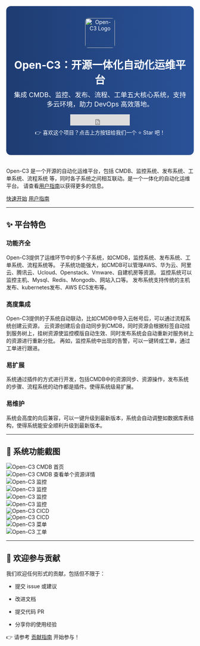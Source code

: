 <div align="center" style="padding: 2rem 1rem; background: linear-gradient(to right, #1e3c72, #2a5298); color: white; border-radius: 12px; margin-bottom: 2rem;">
  <img src="https://open-c3.github.io/images/open-c3-logo.jpeg" alt="Open-C3 Logo" width="80" style="border-radius: 8px; margin-bottom: 1rem;" />
  <h1 style="margin: 0.5rem 0;">Open‑C3：开源一体化自动化运维平台</h1>
  <p style="font-size: 1.1rem; max-width: 600px; margin: auto;">
    集成 CMDB、监控、发布、流程、工单五大核心系统，支持多云环境，助力 DevOps 高效落地。
  </p>

  <!-- GitHub Star 按钮 -->
  <div style="margin-top: 1rem;">
    <iframe src="https://ghbtns.com/github-btn.html?user=open-c3&repo=open-c3&type=star&count=true&size=large"
      frameborder="0" scrolling="0" width="160" height="30" title="GitHub Star"></iframe>
  </div>

  <!-- CTA 文案 -->
  <p style="margin-top: 0.5rem;">👉 喜欢这个项目？点击上方按钮给我们一个 ⭐ Star 吧！</p>
</div>


Open-C3 是一个开源的自动化运维平台，包括 CMDB、监控系统、发布系统、工单系统、流程系统 等，同时各子系统之间相互联动。是一个一体化的自动化运维平台。
请查看[用户指南]以获得更多的信息。

[introductory tutorial]: getting-started.md
[用户指南]: user-guide/README.md

<div class="text-center">
<a href="getting-started/" class="btn btn-primary" role="button">快速开始</a>
<a href="user-guide/" class="btn btn-primary" role="button">用户指南</a>
</div>

---
<div class="pt-2 pb-4 px-4 my-4 bg-body-tertiary rounded-3">
<h2 class="display-8 text-center">✨ 平台特色</h2>

<div class="row">
  <div class="col-sm-6">
    <div class="card mb-4">
      <div class="card-body">
        <h3 class="card-title">功能齐全</h3>
        <p class="card-text">
            Open-C3提供了运维环节中的多个子系统，如CMDB，监控系统、发布系统、工单系统、流程系统等。
            子系统功能强大，如CMDB可以管理AWS、华为云、阿里云、腾讯云、Ucloud、Openstack、Vmware、自建机房等资源。
            监控系统可以监控主机、Mysql、Redis、Mongodb、网站入口等。
            发布系统支持传统的主机发布、kubernetes发布、AWS ECS发布等。
        </p>
      </div>
    </div>
  </div>
  <div class="col-sm-6">
    <div class="card mb-4">
      <div class="card-body">
        <h3 class="card-title">高度集成</h3>
        <p class="card-text">
            Open-C3提供的子系统自动联动，比如CMDB中导入云帐号后，可以通过流程系统创建云资源，
            云资源创建后会自动同步到CMDB，同时资源会根据标签自动挂到服务树上，挂树资源使监控模版自动生效、同时发布系统会自动重新对服务树上的资源进行重新分批。
            再如，监控系统中出现的告警，可以一键转成工单，通过工单进行跟进。
        </p>
      </div>
    </div>
  </div>
</div>

<div class="row">
  <div class="col-sm-6">
    <div class="card">
      <div class="card-body">
        <h3 class="card-title">易扩展</h3>
        <p class="card-text">
            系统通过插件的方式进行开发，包括CMDB中的资源同步、资源操作，发布系统的步骤、流程系统的动作都是插件。使得系统级易扩展。
        </p>
      </div>
    </div>
  </div>
  <div class="col-sm-6">
    <div class="card">
      <div class="card-body">
        <h3 class="card-title">易维护</h3>
        <p class="card-text">
            系统会高度的向后兼容，可以一键升级到最新版本，系统会自动调整如数据库表结构，使得系统能安全顺利升级到最新版本。
        </p>
      </div>
    </div>
  </div>
</div>
</div>

---
<div class="pt-2 pb-4 px-4 my-4 bg-body-tertiary rounded-3">
<h2 class="display-8 text-center"> 🚀 系统功能截图</h2>

<div class="row">
  <div class="col-sm-6">
    <div class="card mb-4">
      <div class="card-body">
        <img src= "https://github.com/user-attachments/assets/c3070a34-f1e4-42a9-b240-79056909e00b" alt="Open-C3 CMDB 首页"/>
      </div>
    </div>
  </div>
  <div class="col-sm-6">
    <div class="card mb-4">
      <div class="card-body">
        <img src= "https://github.com/user-attachments/assets/15aff287-4cf1-4eed-8567-65567020df07" alt="Open-C3 CMDB 查看单个资源详情"/>
      </div>
    </div>
  </div>
</div>

<div class="row">
  <div class="col-sm-6">
    <div class="card mb-4">
      <div class="card-body">
        <img src= "https://github.com/user-attachments/assets/ac21234e-71ec-49b3-9dd5-c02cf85ed1d8" alt="Open-C3 监控"/>
      </div>
    </div>
  </div>
  <div class="col-sm-6">
    <div class="card mb-4">
      <div class="card-body">
        <img src= "https://github.com/user-attachments/assets/45ba808d-6d89-4aac-b09b-cc6fef4bad33" alt="Open-C3 监控"/>
      </div>
    </div>
  </div>
</div>

<div class="row">
  <div class="col-sm-6">
    <div class="card mb-4">
      <div class="card-body">
        <img src= "https://github.com/user-attachments/assets/1d52a93f-6b12-46df-ba1c-cad46ea66793" alt="Open-C3 监控"/>
      </div>
    </div>
  </div>
  <div class="col-sm-6">
    <div class="card mb-4">
      <div class="card-body">
        <img src= "https://github.com/user-attachments/assets/e3f50373-115b-42f4-86a3-9bd5afa085b7" alt="Open-C3 监控"/>
      </div>
    </div>
  </div>
</div>

<div class="row">
  <div class="col-sm-6">
    <div class="card mb-4">
      <div class="card-body">
        <img src= "https://github.com/user-attachments/assets/584b374f-b3e0-4321-a5a6-96c7be3eeea1" alt="Open-C3 CICD"/>
      </div>
    </div>
  </div>
  <div class="col-sm-6">
    <div class="card mb-4">
      <div class="card-body">
        <img src= "https://github.com/user-attachments/assets/2bc1a7c2-07d9-4cf8-aa35-7e507cee5ef0" alt="Open-C3 CICD"   />
      </div>
    </div>
  </div>
</div>


<div class="row">
  <div class="col-sm-6">
    <div class="card mb-4">
      <div class="card-body">
        <img src= "https://github.com/user-attachments/assets/fd5a7401-0c4c-4218-b12a-905a59360423" alt="Open-C3 菜单"/>
      </div>
    </div>
  </div>
  <div class="col-sm-6">
    <div class="card mb-4">
      <div class="card-body">
        <img src= "https://github.com/user-attachments/assets/9292eb7a-bba6-4477-af75-8c99f57af410" alt="Open-C3 工单"/>
      </div>
    </div>
  </div>
</div>

</div>


---

## 🙌 欢迎参与贡献

我们欢迎任何形式的贡献，包括但不限于：

- 提交 issue 或建议

- 改进文档

- 提交代码 PR

- 分享你的使用经验

👉 请参考 [贡献指南](/about/欢迎参与贡献/) 开始参与！

